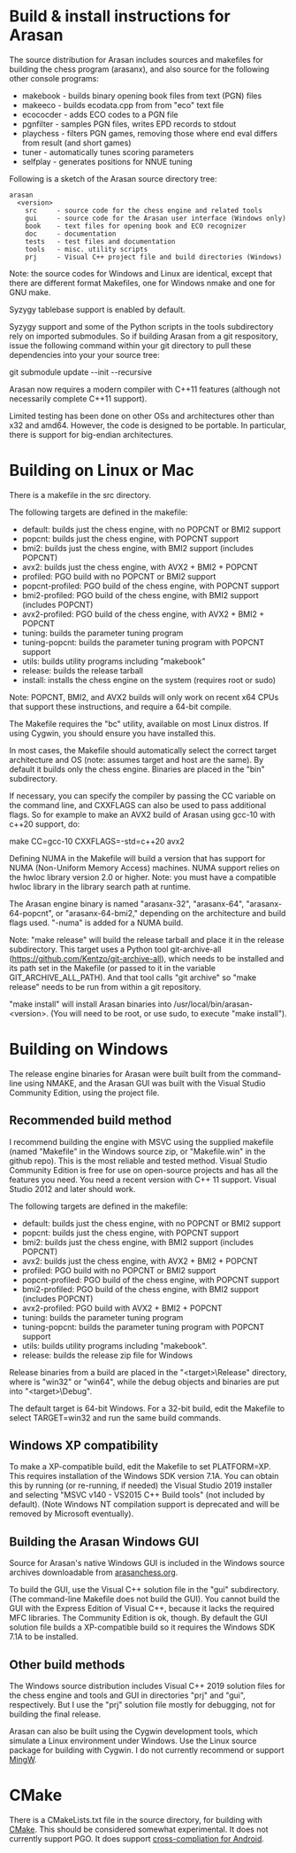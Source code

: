 # Build & install instructions for Arasan

The source distribution for Arasan includes sources and makefiles for
building the chess program (arasanx), and also source for the
following other console programs:

- makebook - builds binary opening book files from text (PGN) files
- makeeco - builds ecodata.cpp from from "eco" text file
- ecococder - adds ECO codes to a PGN file
- pgnfilter - samples PGN files, writes EPD records to stdout
- playchess - filters PGN games, removing those where end eval differs from result (and short games)
- tuner - automatically tunes scoring parameters
- selfplay - generates positions for NNUE tuning

Following is a sketch of the Arasan source directory tree:

```
arasan
  <version>
    src     - source code for the chess engine and related tools
    gui     - source code for the Arasan user interface (Windows only)
    book    - text files for opening book and ECO recognizer
    doc     - documentation
    tests   - test files and documentation
    tools   - misc. utility scripts
    prj     - Visual C++ project file and build directories (Windows)
```

Note: the source codes for Windows and Linux are identical, except
that there are different format Makefiles, one for Windows nmake and
one for GNU make.

Syzygy tablebase support is enabled by default.

Syzygy support and some of the Python scripts in the tools
subdirectory rely on imported submodules. So if building Arasan from a
git respository, issue the following command within your git directory
to pull these dependencies into your your source tree:

git submodule update --init --recursive

Arasan now requires a modern compiler with C++11 features (although
not necessarily complete C++11 support).

Limited testing has been done on other OSs and architectures other
than x32 and amd64.  However, the code is designed to be portable.
In particular, there is support for big-endian architectures.

# Building on Linux or Mac

There is a makefile in the src directory.

The following targets are defined in the makefile:

- default: builds just the chess engine, with no POPCNT or BMI2 support
- popcnt: builds just the chess engine, with POPCNT support
- bmi2: builds just the chess engine, with BMI2 support (includes POPCNT)
- avx2: builds just the chess engine, with AVX2 + BMI2 + POPCNT
- profiled: PGO build with no POPCNT or BMI2 support
- popcnt-profiled: PGO build of the chess engine, with POPCNT support
- bmi2-profiled: PGO build of the chess engine, with BMI2 support (includes POPCNT)
- avx2-profiled: PGO build of the chess engine, with AVX2 + BMI2 + POPCNT
- tuning: builds the parameter tuning program
- tuning-popcnt: builds the parameter tuning program with POPCNT support
- utils: builds utility programs including "makebook"
- release: builds the release tarball
- install: installs the chess engine on the system (requires root or sudo)

Note: POPCNT, BMI2, and AVX2 builds will only work on recent x64 CPUs that
support these instructions, and require a 64-bit compile.

The Makefile requires the "bc" utility, available on most Linux distros.
If using Cygwin, you should ensure you have installed this.

In most cases, the Makefile should automatically select the correct
target architecture and OS (note: assumes target and host are the
same). By default it builds only the chess engine. Binaries are placed
in the "bin" subdirectory.

If necessary, you can specify the compiler by passing the CC variable
on the command line, and CXXFLAGS can also be used to pass additional
flags. So for example to make an AVX2 build of Arasan using gcc-10
with c++20 support, do:

make CC=gcc-10 CXXFLAGS=-std=c++20 avx2

Defining NUMA in the Makefile will build a version that has support
for NUMA (Non-Uniform Memory Access) machines. NUMA support relies
on the hwloc library version 2.0 or higher. Note: you must have a
compatible hwloc library in the library search path at runtime.

The Arasan engine binary is named "arasanx-32", "arasanx-64",
"arasanx-64-popcnt", or "arasanx-64-bmi2," depending on the
architecture and build flags used. "-numa" is added for a NUMA
build.

Note: "make release" will build the release tarball and place it in the
release subdirectory. This target uses a Python tool git-archive-all
(https://github.com/Kentzo/git-archive-all), which needs to be
installed and its path set in the Makefile (or passed to it in the
variable GIT_ARCHIVE_ALL_PATH). And that tool calls "git archive" so
"make release" needs to be run from within a git repository.

"make install" will install Arasan binaries into /usr/local/bin/arasan-\<version>.
(You will need to be root, or use sudo, to execute "make install"). 

# Building on Windows

The release engine binaries for Arasan were built built from
the command-line using NMAKE, and the Arasan GUI was built with the
Visual Studio Community Edition, using the project file.

## Recommended build method

I recommend building the engine with MSVC using the supplied makefile
(named "Makefile" in the Windows source zip, or "Makefile.win" in the
github repo). This is the most reliable and tested method. Visual
Studio Community Edition is free for use on open-source projects and
has all the features you need. You need a recent version with C++ 11
support. Visual Studio 2012 and later should work.</p>

The following targets are defined in the makefile:

- default: builds just the chess engine, with no POPCNT or BMI2 support
- popcnt: builds just the chess engine, with POPCNT support
- bmi2: builds just the chess engine, with BMI2 support (includes POPCNT)
- avx2: builds just the chess engine, with AVX2 + BMI2 + POPCNT
- profiled: PGO build with no POPCNT or BMI2 support
- popcnt-profiled: PGO build of the chess engine, with POPCNT support
- bmi2-profiled: PGO build of the chess engine, with BMI2 support (includes POPCNT)
- avx2-profiled: PGO build with AVX2 + BMI2 + POPCNT
- tuning: builds the parameter tuning program
- tuning-popcnt: builds the parameter tuning program with POPCNT support
- utils: builds utility programs including "makebook".
- release: builds the release zip file for Windows

Release binaries from a build are placed in the
"\<target>\Release" directory, where <target> is "win32" or "win64",
while the debug objects and binaries are put into "\<target>\Debug".

The default target is 64-bit Windows. For a 32-bit build, edit the
Makefile to select TARGET=win32 and run the same build commands.

## Windows XP compatibility

To make a XP-compatible build, edit the Makefile to set PLATFORM=XP.
This requires installation of the Windows SDK version 7.1A. You can
obtain this by running (or re-running, if needed) the Visual Studio
2019 installer and selecting "MSVC v140 - VS2015 C++ Build tools"
(not included by default). (Note Windows NT compilation support is
deprecated and will be removed by Microsoft eventually).

## Building the Arasan Windows GUI

Source for Arasan's native Windows GUI is included in the Windows source archives
downloadable from [arasanchess.org](https://www.arasanchess.org).

To build the GUI, use the Visual C++ solution file in the "gui"
subdirectory. (The command-line Makefile does not build the GUI). You
cannot build the GUI with the Express Edition of Visual C++, because
it lacks the required MFC libraries. The Community Edition is ok,
though. By default the GUI solution file builds a XP-compatible build
so it requires the Windows SDK 7.1A to be installed.

## Other build methods

The Windows source distribution includes Visual C++ 2019 solution
files for the chess engine and tools and GUI in directories "prj" and
"gui", respectively. But I use the "prj" solution file mostly for
debugging, not for building the final release.

Arasan can also be built using the Cygwin development tools, which
simulate a Linux environment under Windows. Use the Linux source
package for building with Cygwin. I do not currently recommend or
support [MingW](http://mingw.org/).

# CMake

There is a CMakeLists.txt file in the source directory, for building
with [CMake](https://cmake.org/).  This should be considered somewhat
experimental. It does not currently support PGO.  It does support
[cross-compliation for
Android](https://developer.android.com/ndk/guides/cmake#android_platform).
